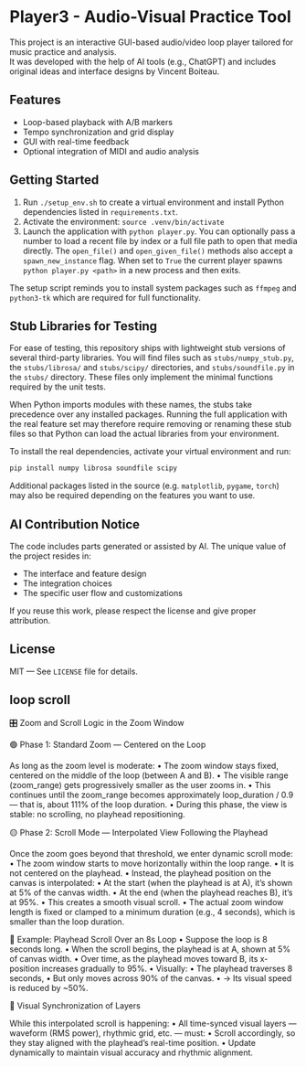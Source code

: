 # Player3 - Audio-Visual Practice Tool

This project is an interactive GUI-based audio/video loop player tailored for music practice and analysis.  
It was developed with the help of AI tools (e.g., ChatGPT) and includes original ideas and interface designs by Vincent Boiteau.

## Features

- Loop-based playback with A/B markers
- Tempo synchronization and grid display
- GUI with real-time feedback
- Optional integration of MIDI and audio analysis

## Getting Started

1. Run `./setup_env.sh` to create a virtual environment and install Python
   dependencies listed in `requirements.txt`.
2. Activate the environment:
   `source .venv/bin/activate`
3. Launch the application with `python player.py`.
   You can optionally pass a number to load a recent file by index or a full
   file path to open that media directly.
   The `open_file()` and `open_given_file()` methods also accept a
   `spawn_new_instance` flag. When set to `True` the current player spawns
   `python player.py <path>` in a new process and then exits.

The setup script reminds you to install system packages such as `ffmpeg` and
`python3-tk` which are required for full functionality.

## Stub Libraries for Testing

For ease of testing, this repository ships with lightweight stub versions of
several third-party libraries. You will find files such as `stubs/numpy_stub.py`, the
`stubs/librosa/` and `stubs/scipy/` directories, and `stubs/soundfile.py` in the
`stubs/` directory. These files only implement the minimal functions required by the unit tests.

When Python imports modules with these names, the stubs take precedence over any
installed packages. Running the full application with the real feature set may
therefore require removing or renaming these stub files so that Python can load
the actual libraries from your environment.

To install the real dependencies, activate your virtual environment and run:

```bash
pip install numpy librosa soundfile scipy
```

Additional packages listed in the source (e.g. `matplotlib`, `pygame`, `torch`)
may also be required depending on the features you want to use.

## AI Contribution Notice

The code includes parts generated or assisted by AI. The unique value of the project resides in:

- The interface and feature design
- The integration choices
- The specific user flow and customizations

If you reuse this work, please respect the license and give proper attribution.

## License

MIT — See `LICENSE` file for details.

## loop scroll
🎛️ Zoom and Scroll Logic in the Zoom Window

🟢 Phase 1: Standard Zoom — Centered on the Loop

As long as the zoom level is moderate:
	•	The zoom window stays fixed, centered on the middle of the loop (between A and B).
	•	The visible range (zoom_range) gets progressively smaller as the user zooms in.
	•	This continues until the zoom_range becomes approximately loop_duration / 0.9 — that is, about 111% of the loop duration.
	•	During this phase, the view is stable: no scrolling, no playhead repositioning.

🟡 Phase 2: Scroll Mode — Interpolated View Following the Playhead

Once the zoom goes beyond that threshold, we enter dynamic scroll mode:
	•	The zoom window starts to move horizontally within the loop range.
	•	It is not centered on the playhead.
	•	Instead, the playhead position on the canvas is interpolated:
	•	At the start (when the playhead is at A), it’s shown at 5% of the canvas width.
	•	At the end (when the playhead reaches B), it’s at 95%.
	•	This creates a smooth visual scroll.
	•	The actual zoom window length is fixed or clamped to a minimum duration (e.g., 4 seconds), which is smaller than the loop duration.

🔁 Example: Playhead Scroll Over an 8s Loop
	•	Suppose the loop is 8 seconds long.
	•	When the scroll begins, the playhead is at A, shown at 5% of canvas width.
	•	Over time, as the playhead moves toward B, its x-position increases gradually to 95%.
	•	Visually:
	•	The playhead traverses 8 seconds,
	•	But only moves across 90% of the canvas.
	•	→ Its visual speed is reduced by ~50%.

🧠 Visual Synchronization of Layers

While this interpolated scroll is happening:
	•	All time-synced visual layers — waveform (RMS power), rhythmic grid, etc. — must:
	•	Scroll accordingly, so they stay aligned with the playhead’s real-time position.
	•	Update dynamically to maintain visual accuracy and rhythmic alignment.

